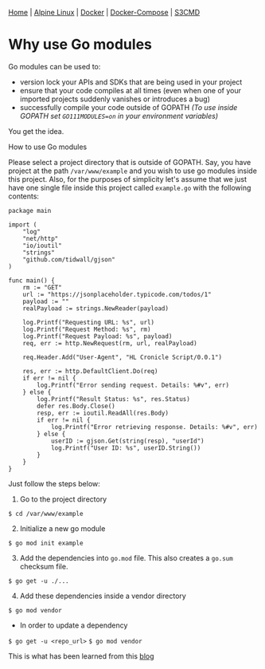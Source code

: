 [Home](../) | [Alpine Linux](../alpine-linux) | [Docker](../docker) | [Docker-Compose](../docker/compose/) | [S3CMD](../S3CMD/)


# Why use Go modules

Go modules can be used to:
- version lock your APIs and SDKs that are being used in your project
- ensure that your code compiles at all times (even when one of your imported projects suddenly vanishes or introduces a bug)
- successfully compile your code outside of GOPATH *(To use inside GOPATH set ```GO111MODULES=on``` in your environment variables)*

You get the idea.

How to use Go modules

Please select a project directory that is outside of GOPATH. Say, you have project at the path ```/var/www/example``` and you wish to use go modules inside this project. Also, for the purposes of simplicity let's assume that we just have one single file inside this project called ```example.go``` with the following contents:

```
package main

import (
	"log"
	"net/http"
	"io/ioutil"
	"strings"
	"github.com/tidwall/gjson"
)

func main() {
	rm := "GET"
	url := "https://jsonplaceholder.typicode.com/todos/1"
	payload := ""
	realPayload := strings.NewReader(payload)

	log.Printf("Requesting URL: %s", url)
	log.Printf("Request Method: %s", rm)
	log.Printf("Request Payload: %s", payload)
	req, err := http.NewRequest(rm, url, realPayload)

	req.Header.Add("User-Agent", "HL Cronicle Script/0.0.1")

	res, err := http.DefaultClient.Do(req)
	if err != nil {
		log.Printf("Error sending request. Details: %#v", err)
	} else {
		log.Printf("Result Status: %s", res.Status)
		defer res.Body.Close()
		resp, err := ioutil.ReadAll(res.Body)
		if err != nil {
			log.Printf("Error retrieving response. Details: %#v", err)
		} else {
			userID := gjson.Get(string(resp), "userId")
			log.Printf("User ID: %s", userID.String())
		}
	}
}
```

Just follow the steps below:

1. Go to the project directory

```$ cd /var/www/example```

2. Initialize a new go module

```$ go mod init example```

3. Add the dependencies into ```go.mod``` file. This also creates a ```go.sum``` checksum file.

```$ go get -u ./...```

4. Add these dependencies inside a vendor directory

```$ go mod vendor```


- In order to update a dependency

```$ go get -u <repo_url>```
```$ go mod vendor```

This is what has been learned from this [blog](https://www.kablamo.com.au/blog/2018/12/10/just-tell-me-how-to-use-go-modules)
